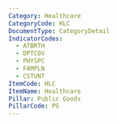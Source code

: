 ```yaml
---
Category: Healthcare
CategoryCode: HLC
DocumentType: CategoryDetail
IndicatorCodes:
  - ATBRTH
  - DPTCOV
  - PHYSPC
  - FAMPLN
  - CSTUNT
ItemCode: HLC
ItemName: Healthcare
Pillar: Public Goods
PillarCode: PG
---
```


